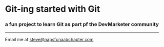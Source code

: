 # Git-ing started with Git

### a fun project to learn Git as part pf the **DevMarketer** community
----------
Email me at [steve@napsfunaabchapter.com](mailto:steve@napsfunaabchapter.com)
